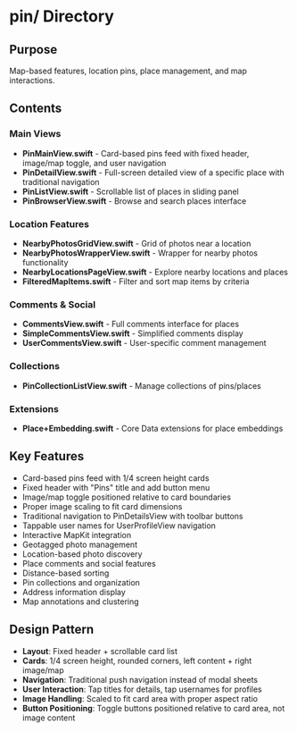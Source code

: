 # pin/ Directory

## Purpose
Map-based features, location pins, place management, and map interactions.

## Contents

### Main Views
- **PinMainView.swift** - Card-based pins feed with fixed header, image/map toggle, and user navigation
- **PinDetailView.swift** - Full-screen detailed view of a specific place with traditional navigation
- **PinListView.swift** - Scrollable list of places in sliding panel
- **PinBrowserView.swift** - Browse and search places interface

### Location Features
- **NearbyPhotosGridView.swift** - Grid of photos near a location
- **NearbyPhotosWrapperView.swift** - Wrapper for nearby photos functionality
- **NearbyLocationsPageView.swift** - Explore nearby locations and places
- **FilteredMapItems.swift** - Filter and sort map items by criteria

### Comments & Social
- **CommentsView.swift** - Full comments interface for places
- **SimpleCommentsView.swift** - Simplified comments display
- **UserCommentsView.swift** - User-specific comment management

### Collections
- **PinCollectionListView.swift** - Manage collections of pins/places

### Extensions
- **Place+Embedding.swift** - Core Data extensions for place embeddings

## Key Features
- Card-based pins feed with 1/4 screen height cards
- Fixed header with "Pins" title and add button menu
- Image/map toggle positioned relative to card boundaries
- Proper image scaling to fit card dimensions
- Traditional navigation to PinDetailsView with toolbar buttons
- Tappable user names for UserProfileView navigation
- Interactive MapKit integration
- Geotagged photo management
- Location-based photo discovery
- Place comments and social features
- Distance-based sorting
- Pin collections and organization
- Address information display
- Map annotations and clustering

## Design Pattern
- **Layout**: Fixed header + scrollable card list
- **Cards**: 1/4 screen height, rounded corners, left content + right image/map
- **Navigation**: Traditional push navigation instead of modal sheets
- **User Interaction**: Tap titles for details, tap usernames for profiles
- **Image Handling**: Scaled to fit card area with proper aspect ratio
- **Button Positioning**: Toggle buttons positioned relative to card area, not image content